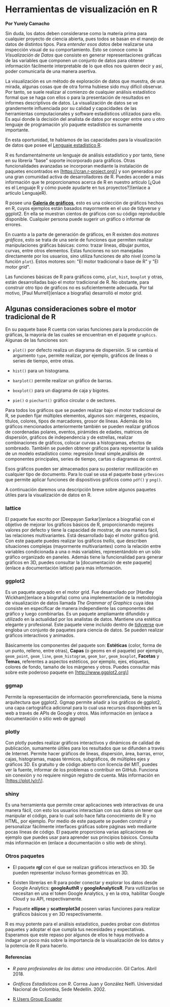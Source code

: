 # Herramientas de visualización en R

**Por Yurely Camacho**

Sin duda, los datos deben considerarse como la materia prima para
cualquier proyecto de ciencia abierta, pues todos se basan en el manejo
de datos de distintos tipos. Para *entender esos datos* debe realizarse
una inspección visual de su comportamiento. Esto se conoce como la
*Visualización de Datos* que consiste en generar representaciones
gráficas de las variables que componen un conjunto de datos para obtener
información fácilmente interpretable de lo que ellos nos quieren decir y
así, poder comunicarla de una manera asertiva.

La visualización es un método de exploración de datos que muestra, de
una mirada, algunas cosas que de otra
forma hubiese sido muy difı́cil observar. Por tanto, se suele realizar
al comienzo de cualquier análisis estadístico formal que se haga con
ellos o para la presentación de resultados en informes descriptivos de datos. La
visualización de datos se ve grandemente influenciada por su calidad y
capacidades de las herramientas computacionales y software estadísticos
utilizados para ello. Es aquí donde la decisión del analista de datos por escoger entre uno u
otro lenguaje de programación y/o paquete estadístico es sumamente
importante.

En esta oportunidad, te hablamos de las capacidades para la
visualización de datos que posee el [Lenguaje estadístico
R](https://www.r-project.org/).

R es fundamentalmente un lenguaje de análisis estadístico y por tanto,
tiene en su librería "base" soporte incorporado para gráficos. Otras
funcionalidades avanzadas se incorporan mediante la instalación de
paquetes encontrados en \[https://cran.r-project.org\] y son generados por
una gran comunidad activa de desarrolladores de R. Puedes acceder a más
información que te proporcionamos acerca de R en nuestro artículo \[¿Qué
es el Lenguaje R y cómo puede ayudarte en tus proyectos?\](enlace a
artículo LenguajeR).

R posee una [**Galería de gráficos**](https://www.r-graph-gallery.com/),
esto es una colección de gráficos hechos en R, cuyos ejemplos están
basados mayormente en el uso de tidyverse y ggplot2. En ella se muestran
cientos de gráficos con su código reproducible disponible. Cualquier
persona puede sugerir un gráfico o informar de errores.

En cuanto a la parte de generación de gráficos, en R existen dos
*motores gráficos*, esto se trata de una serie de funciones que permiten
realizar manipulaciones gráficas básicas: como: trazar líneas, dibujar
puntos, curvas, entre otros elementos. Estas funciones no son manejadas
directamente por los usuarios, sino utiliza funciones de alto nivel
(como la función `plot`). Estos motores son: "El motor tradicional o
base de R" y "El motor *grid*".

Las funciones básicas de R para gráficos como, `plot`, `hist`, `boxplot`
y otras, están desarrolladas bajo el motor tradicional de R. No
obstante, para construir otro tipo de gráficos no es suficientemente
adecuada. Por tal motivo, \[Paul Murrell\](enlace a biografía) desarrolló
el motor grid.

## Algunas consideraciones sobre el motor tradicional de R

En su paquete base R cuenta con varias funciones para la producción de
gráficas, la mayoría de las cuales se encuentran en el paquete
`graphics`. Algunas de las funciones son:

- `plot()` por defecto realiza un diagrama de dispersión. Si se cambia
  el argumento `type`, permite realizar, por ejemplo, gráficos de líneas
  o series de tiempo, entre otras.

- `hist()` para un histograma.

- `barplot()` permite realizar un gráfico de barras.

- `boxplot()` para un diagrama de caja y bigotes.

- `pie()` o `piechart()` gráfico circular o de sectores.

Para todos los gráficos que se pueden realizar bajo el motor tradicional
de R, se pueden fijar múltiples elementos, algunos son: márgenes,
espacios, títulos, colores, tipos de marcadores, grosor de líneas.
Además de los gráficos mencionados anteriormente también se pueden
realizar gráficos de coordenadas polares, eventos, pirámides de edades,
matrices de dispersión, gráficos de independencia y de estrellas,
realizar combinaciones de gráficos, colocar curvas a histogramas,
efectos de sombreado. También se pueden obtener gráficos para
representar la salida de un modelo estadístico como: regresión lineal
simple,análisis de componentes principales, series de tiempo, cartas o
diagramas de control.

Esos gráficos pueden ser almacenados para su posterior reutilización en
cualquier tipo de documento. Para lo cual se usa el paquete base
`grDevices` que permite aplicar funciones de dispositivos gráficos como
`pdf()` y `png()`.

A continuación daremos una descripción breve sobre algunos paquetes
útiles para la visualización de datos en R.

### lattice

El paquete fue escrito por \[Deepayan Sarkar\](enlace a biografía) con el
objetivo de mejorar los gráficos básicos de R, proporcionando mejores
valores por defecto y tiene la capacidad de mostrar, de una manera
fácil, las relaciones multivariantes. Está desarrollado bajo el motor
gráfico grid. Con este paquete puedes realizar los gráficos *trellis*,
que describen situaciones complejas (mayormente multivariantes) como la
relación entre variables condicionada a una o más variables,
representándolo en un sólo gráfico organizado en paneles. Además tiene
la funcionalidad para generar gráficos en 3D, puedes consultar la
\[documentación de este paquete\](enlace a documentación lattice) para más
información.

### ggplot2

Es un paquete apoyado en el motor grid. Fue desarrollado por \[Hardley
Wickham\](enlace a biografía) como una implementación de la metodología
de visualización de datos llamada *The Grammar of Graphics* cuya idea
consiste en especificar de manera independiente las componentes del
gráfico y luego combinarlas. Es un paquete ampliamante difundido y
utilizado en la actualidad por los analistas de datos. Mantiene una
estética elegante y profesional. Este paquete viene incluido dentro de
[tidyverse](https://www.tidyverse.org/) que engloba un conjunto de
paquetes para ciencia de datos. Se pueden realizar gráficos interactivos
y animados.

Básicamente los componentes del paquete son: **Estéticas** (color, forma
de un punto, relleno, entre otras), **Capas** (o geoms en el paquete)
por ejemplo, `geom_point`, `geom_line`, `geom_histogram`, `geom_bar`,
`geom_boxplot`, **Facetas** y **Temas**, referentes a aspectos
estéticos, por ejemplo, ejes, etiquetas, colores de fondo, tamaño de los
márgenes y otros. Puedes consultar más sobre este poderoso paquete en
\[http://www.ggplot2.org\]

### ggmap

Permite la representación de información georreferenciada, tiene la
misma arquitectura que ggplot2. Ggmap permite añadir a los gráficos de
ggplot2, una capa cartográfica adicional para lo cual usa recursos
disponibles en la web a través de APIs de Google y otros. Más
información en (enlace a documentación o sitio web de ggmap)

### plotly

Con plotly puedes realizar gráficos interactivos y dinámicos de calidad
de publicación, sumamente úitiles para los resultados que se difunden a
través de Internet. Permite hacer gráficos de líneas, dispersión, área,
barras, error, cajas, histogramas, mapas térmicos, subgráficos, de
múltiples ejes y gráficos 3D. Es gratuito y de código abierto con
licencia del MIT, puedes ver la fuente, informar de los problemas o
contribuir en GitHub. Funciona sin conexión y no requiere ningún
registro de cuenta. Más información en \[https://plot.ly/r/\].

### shiny

Es una herramienta que permite crear aplicaciones web interactivas de
una manera fácil, con esto los usuarios interactúan con sus datos sin
tener que manipular el código, para lo cual solo hace falta conocimiento
de R y no HTML, por ejemplo. Por medio de este paquete se pueden
construir y personalizar fácilmente interfaces gráficas sobre páginas
web mediante pocas líneas de código.
El paquete proporciona varias aplicaciones de ejemplo que puedes usar
para aprender sus principios básicos. Consulta más información en
(enlace a documentación o sitio web de shiny).

### Otros paquetes

- El paquete **rgl** con el que se realizan gráficos interactivos en 3D.
  Se pueden representar incluso formas geométricas en 3D.

- Existen librerías en R para poder conectar y explorar los datos desde
  Google Analytics: **googleAuthR** y **googleAnalyticsR**. Para
  vutilizarlas se necesitan en una el token Google Analytics, y en la
  otra, habilitar Google Cloud y su API, respectivamente.

- Paquete **ellipse** y **scatterplot3d** poseen varias funciones para
  realizar gráficos básicos y en 3D respectivamente.

R es muy potente para el análisis estadístico, puedes probar con
distintos paquetes y adoptar el que cumpla tus necesidades y
expectativas. Esperamos que este repaso por algunos de ellos te haya
motivado a indagar un poco más sobre la importancia de la visualización
de los datos y la potencia de R para hacerlo.

#### Referencias

- *R para profesionales de los datos: una introducción*. Gil Carlos.
  Abril 2018.

- *Gráficos Estadı́sticos con R*. Correa Juan y González Nelfi.
  Universidad Nacional de Colombia, Sede Medellı́n. 2002.

- [R Users Group Ecuador](https://rpubs.com/RUsersGroup-Ecuador/graf)
